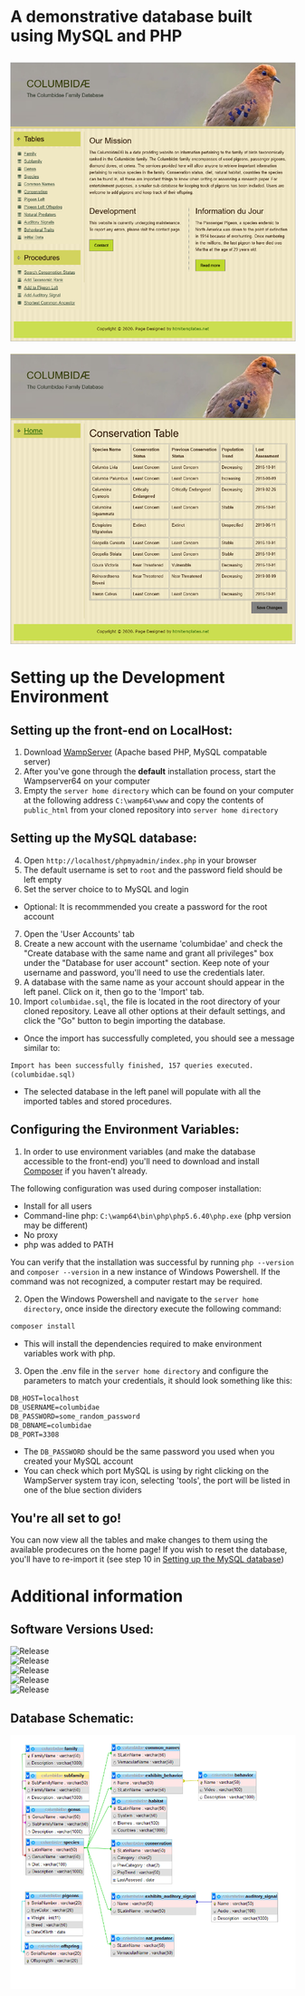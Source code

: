 # A demonstrative database built using MySQL and PHP

[<img src="exhibition/home.png" alt="Home Page Render">](exhibition/home.png)
---
[<img src="exhibition/conservation.png" alt="Home Page Render">](exhibition/conservation.png)

# Setting up the Development Environment

## Setting up the front-end on LocalHost:

1. Download [WampServer](https://www.wampserver.com/) (Apache based PHP, MySQL compatable server)
2. After you've gone through the <b>default</b> installation process, start the Wampserver64 on your computer
3. Empty the `server home directory` which can be found on your computer at the following address `C:\wamp64\www` and copy the contents of `public_html` from your cloned repository into `server home directory`

## Setting up the MySQL database:
4. Open `http://localhost/phpmyadmin/index.php` in your browser
5. The default username is set to `root` and the password field should be left empty
6. Set the server choice to to MySQL and login
- Optional: It is recommmended you create a password for the root account
7. Open the 'User Accounts' tab
8. Create a new account with the username 'columbidae' and check the "Create database with the same name and grant all privileges" box under the "Database for user account" section.  Keep note of your username and password, you'll need to use the credentials later. 
9. A database with the same name as your account should appear in the left panel.  Click on it, then go to the 'Import' tab. 
10. Import `columbidae.sql`, the file is located in the root directory of your cloned repository.  Leave all other options at their default settings, and click the "Go" button to begin importing the database.

- Once the import has successfully completed, you should see a message similar to:
```
Import has been successfully finished, 157 queries executed. (columbidae.sql)
```
- The selected database in the left panel will populate with all the imported tables and stored procedures. 

## Configuring the Environment Variables:

1. In order to use environment variables (and make the database accessible to the front-end) you'll need to download and install [Composer](https://getcomposer.org/download/) if you haven't already.  

The following configuration was used during composer installation:   
- Install for all users
- Command-line php: `C:\wamp64\bin\php\php5.6.40\php.exe` (php version may be different)
- No proxy
- php was added to PATH

You can verify that the installation was successful by running `php --version` and `composer --version` in a new instance of  Windows Powershell.  If the command was not recognized, a computer restart may be required. 

2. Open the Windows Powershell and navigate to the `server home directory`, once inside the directory execute the following command: 
```PowerShell
composer install
```
- This will install the dependencies required to make environment variables work with php.

3. Open the .env file in the `server home directory` and configure the parameters to match your credentials, it should look something like this:
```env
DB_HOST=localhost
DB_USERNAME=columbidae
DB_PASSWORD=some_random_password
DB_DBNAME=columbidae
DB_PORT=3308
```
- The `DB_PASSWORD` should be the same password you used when you created your MySQL account
- You can check which port MySQL is using by right clicking on the WampServer system tray icon, selecting 'tools', the port will be listed in one of the blue section dividers

## You're all set to go!

You can now view all the tables and make changes to them using the available prodecures on the home page!  If you wish to reset the database, you'll have to re-import it (see step 10 in [Setting up the MySQL database](#,""))

# Additional information

## Software Versions Used:

![Release](https://img.shields.io/static/v1?label=WampServer&message=3.2.3.3_64-bit&color=ff009a)
<br>
![Release](https://img.shields.io/static/v1?label=PHP_CLI&message=5.6.40&color=4f5b93)
<br>
![Release](https://img.shields.io/static/v1?label=PHP_WEB&message=7.3.21&color=4f5b93)
<br>
![Release](https://img.shields.io/static/v1?label=MySQL&message=5.7.31&color=4479a1)
<br>
![Release](https://img.shields.io/static/v1?label=Composer&message=v2.0.11&color=625238)

## Database Schematic:
[<img src="exhibition/schematic.png" alt="Database Schematic">](exhibition/schematic.png)